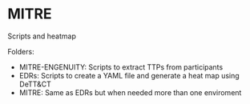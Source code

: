 # MITRE

Scripts and heatmap

Folders:
* MITRE-ENGENUITY: Scripts to extract TTPs from participants
* EDRs: Scripts to create a YAML file and generate a heat map using DeTT&CT
* MITRE: Same as EDRs but when needed more than one enviroment
